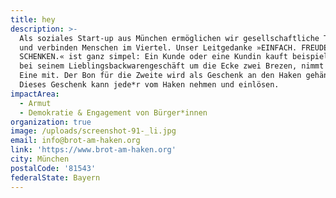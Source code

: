 ```yaml
---
title: hey
description: >-
  Als soziales Start-up aus München ermöglichen wir gesellschaftliche Teilhabe
  und verbinden Menschen im Viertel. Unser Leitgedanke »EINFACH. FREUDE.
  SCHENKEN.« ist ganz simpel: Ein Kunde oder eine Kundin kauft beispielsweise
  bei seinem Lieblingsbackwarengeschäft um die Ecke zwei Brezen, nimmt aber nur
  Eine mit. Der Bon für die Zweite wird als Geschenk an den Haken gehängt.
  Dieses Geschenk kann jede*r vom Haken nehmen und einlösen.
impactArea:
  - Armut
  - Demokratie & Engagement von Bürger*innen
organization: true
image: /uploads/screenshot-91-_li.jpg
email: info@brot-am-haken.org
link: 'https://www.brot-am-haken.org'
city: München
postalCode: '81543'
federalState: Bayern
---
```


